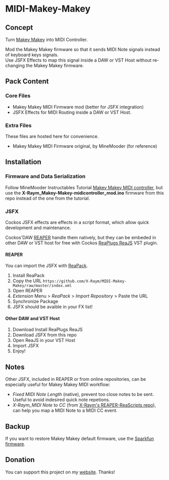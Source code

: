 # MIDI-Makey-Makey

## Concept

Turn [Makey Makey](http://makeymakey.com) into MIDI Controller.

Mod the Makey Makey firmware so that it sends MIDI Note signals instead of keyboard keys signals.  
Use JSFX Effects to map this signal inside a DAW or VST Host without re-changing the Makey Makey firmware.

## Pack Content

### Core Files

- Makey Makey MIDI Firmware mod (better for JSFX integration)
- JSFX Effects for MIDI Routing inside a DAW or VST Host.

### Extra Files

These files are hosted here for convenience.

- Makey Makey MIDI Firmware original, by MineMooder (for reference)

## Installation

### Firmware and Data Serialization

Follow MineMooder Instructables Tutorial [Makey Makey MIDI controller](http://www.instructables.com/id/Makey-Makey-MIDI-controller/), but use the **X-Raym_Makey-Makey-midicontroller_mod.ino** firmware from this repo instead of the one from the tutorial.

### JSFX

Cockos JSFX effects are effects in a script format, which allow quick development and maintenance.

Cockos'DAW [REAPER](http://www.reaper.fm) handle them natively, but they can be embeded in other DAW or VST host for free with Cockos [ReaPlugs ReaJS](http://reaper.fm/reaplugs/) VST plugin.

#### REAPER

You can import the JSFX with [ReaPack](http://www.reapack.com/).

1. Install ReaPack
1. Copy the URL `https://github.com/X-Raym/MIDI-Makey-Makey/raw/master/index.xml`
1. Open REAPER
1. *Extension* Menu > *ReaPack* > *Import Repository* > Paste the URL
1. Synchronize Package
1. JSFX should be avaible in your FX list!

#### Other DAW and VST Host

1. Download Install ReaPlugs ReaJS
1. Download JSFX from this repo
1. Open ReaJS in your VST Host
1. Import JSFX
1. Enjoy!

## Notes

Other JSFX, included in REAPER or from online repositories, can be especially useful for Makey Makey MIDI workflow:

- *Fixed MIDI Note Length* (native), prevent too close notes to be sent. Useful to avoid indesired quick note repetions.
- *X-Raym_MIDI Note to CC* (from [X-Raym's REAPER-ReaScripts repo](https://github.com/X-Raym/REAPER-ReaScripts)), can help you map a MIDI Note to a MIDI CC event.

## Backup

If you want to restore Makey Makey default firmware, use the [Sparkfun firmware](https://github.com/sparkfun/MaKeyMaKey/tree/master/firmware/Arduino/makey_makey).

## Donation

You can support this project on my [website](http://www.extremraym.com/en/donation). Thanks!
